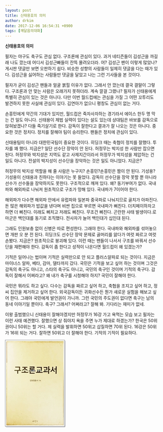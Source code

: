```yaml
---
layout: post
title: 신태용호의 의미
author: drkim
date: 2017-12-06 16:54:31 +0900
tags: [깨달음의대화]
---
```

**신태용호의 의미**

  


필자는 야구도 축구도 관심 없다. 구조론에 관심이 있다. 과거 네티즌들이 김성근을 까길래 나도 깠는데 어디서 김성근빠들이 잔뜩 몰려오더라. 어? 김성근 팬이 이렇게 많았나? 게시판 댓글만 보면 오판하기 쉽다. 비슷한 성향의 사람들이 일제히 댓글을 다는 때가 있다. 김성근을 싫어하는 사람들만 댓글을 달았고 나는 그런 기사들을 본 것이다.

  


필자가 굳이 김성근 팬들과 얼굴 붉힐 이유가 없다. 그래서 안 깠는데 결국 결말이 그렇다. 구조론과 안 맞는 사람은 오래가지 못하더라. 계속 깔걸 그랬나? 필자가 신태용에게 특별히 관심이 있는 것은 아니다. 다만 이번 월드컵에는 관심을 가질 그 어떤 꼬투리도 발견하지 못한 사실에 관심이 있다. 김연아가 없으니 평창도 관심이 없는 거다.

  


손흥민에게 약간의 기대가 있지만, 월드컵은 죽자사자하는 경기라서 에이스 한두 명 막는 건 일도 아니다. 신태용이 제법 실력이 있다는 설도 있는데 상대팀은 바보를 감독으로 앉혀놨겠나? 다들 죽기살기로 한다. 감독이 잘한다고 결과가 잘 나오는 것은 아니다. 중요한 것은 정치다. 정치를 잘해야 팀이 승리한다. 팬들은 정치에 관심이 있다.

  


신태용팀이 아니라 대한민국팀이 중요한 것이다. 히딩크 때는 축협이 정치를 잘했다. 투자를 꽤 했다. 지금은? 일단 선수단 장악이 안 된다. 허정무는 박지성 한 사람만 잡으면 된다. 허정무와 박지성은 지역도 같고 사제지간이라서 허정무가 박지성을 제압하는 건 일도 아니다. 전설의 박지성이 선수단을 장악하는 것은 일도 아니었다. 지금은?

  


허정무의 박지성 역할을 해 줄 사람은 누구지? 손흥민?손흥민은 짬이 안 된다. 기성용? 기성용이 신태용과 친하다는 이야기는 못 들었다. 감독이 선수단을 장악 못할 뿐 아니라 선수가 선수들을 장악하지도 못한다. 구조적으로 깨져 있다. 왜? 동기부여가 없다. 국내파와 해외파로 나눠져 원초적으로 구조가 망해 있다. 국내파가 7이어야 한다.

  


해외파가 다수면 해외파 안에서 유럽파와 일본파 중국파로 나눠지므로 골치가 아파진다. 돈 많은 해외파가 밥값을 낸다며 비싼 집으로 부르면 국내파가 삐친다. 더치페이하자고 하면 더 삐친다. 이래도 삐치고 저래도 삐친다. 무조건 삐친다. 곤란한 사태 발생이다.로마군은 백인대를 동기로 조직했다. 전사자가 늘어 백인대가 십인대 된다.

  


그래도 인원보충 없이 신병은 따로 편성한다. 그래야 한다. 국내파와 해외파를 섞어놓으면 개판 오 분 전 된다. 히딩크도 선수단 장악 문제로 골머리를 앓다가 여럿 짜르고 여럿 손봤다. 지금은? 원초적으로 붕괴해 있다. 이런 때는 팬들이 나서서 구조를 바꿔서 선수단을 재편해야 한다. 감독이 좀 한다고 성적이 나온다면 월드컵이 왜 있겠는가?

  


기적은 일어나는 법이며 기적은 실력만으로 안 되고 플러스알파로 되는 것이다. 지금은 마이너스 알파, 베타, 감마, 델타까지 갔다. 국민은 기적을 보고 싶어 하는 것이며 그것은 감독의 축구도 아니고, 스타의 축구도 아니고, 국민의 축구인 것이며 기적의 축구다. 감독이 잘해서 어쩌라고? 왜 내가 축구를 시청해야 하지? 국민이 잘해야 한다.

  


국민은 뭐라도 하고 싶다. 다수는 감독을 짜르고 싶어 하고, 축협을 조지고 싶어 하고, 정씨 집안을 제거하고 싶어 한다. 외국감독이든 귀화선수든 뭔가 새로운 실험을 해보고 싶어 한다. 그래야 국민에게 발언권이 가니까. 그런 국민의 주도권이 없다면 축구는 남의 동네 이야기일 뿐이다. 축구? 그래서? 어쩌라고? 잘해 봐. 기다리는 재미가 없네.

  


이왕 출범했으니 신태용이 잘해야겠지만 허정무가 16강 가고 욕먹는 모습 보고 필자는 이런 사태 예견했다. 잘했으면 상 줘야지 욕을 주면 누가 제대로 하겠는가? 한국은 50위권이니 50위는 할 거다. 제 실력을 발휘하면 50위고 삽질하면 70위 된다. 16강은 50위가 16위 되는 거다. 잘하면 50위고 더 잘해야 한다. 기적의 기적이 필요하다.

  


  


![00.jpg](files/attach/images/198/820/909/00.jpg)